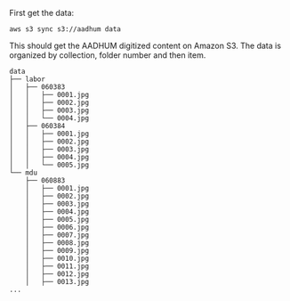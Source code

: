 
First get the data:

```
aws s3 sync s3://aadhum data
```

This should get the AADHUM digitized content on Amazon S3. The data is organized by collection, folder number and then item.

```
data
├── labor
│   ├── 060383
│   │   ├── 0001.jpg
│   │   ├── 0002.jpg
│   │   ├── 0003.jpg
│   │   └── 0004.jpg
│   ├── 060384
│   │   ├── 0001.jpg
│   │   ├── 0002.jpg
│   │   ├── 0003.jpg
│   │   ├── 0004.jpg
│   │   └── 0005.jpg
└── mdu
    ├── 060883
    │   ├── 0001.jpg
    │   ├── 0002.jpg
    │   ├── 0003.jpg
    │   ├── 0004.jpg
    │   ├── 0005.jpg
    │   ├── 0006.jpg
    │   ├── 0007.jpg
    │   ├── 0008.jpg
    │   ├── 0009.jpg
    │   ├── 0010.jpg
    │   ├── 0011.jpg
    │   ├── 0012.jpg
    │   ├── 0013.jpg
...
```
